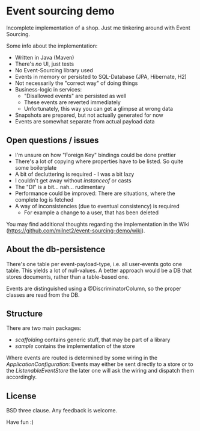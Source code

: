 # Event sourcing demo

Incomplete implementation of a shop. Just me tinkering around with Event
Sourcing.

Some info about the implementation:
* Written in Java (Maven)
* There's _no_ UI, just tests
* No Event-Sourcing library used
* Events in memory or persisted to SQL-Database (JPA, Hibernate, H2)
* Not necessarily the "correct way" of doing things
* Business-logic in services:
    - "Disallowed events" are persisted as well
    - These events are reverted immediately
    - Unfortunately, this way you can get a glimpse at wrong data
* Snapshots are prepared, but not actually generated for now
* Events are somewhat separate from actual payload data

## Open questions / issues

* I'm unsure on how "Foreign Key" bindings could be done prettier
* There's a lot of copying where properties have to be listed. So quite
    some boilerplate
* A bit of decluttering is required - I was a bit lazy
* I couldn't get away without *instanceof* or casts
* The "DI" is a bit... nah... rudimentary
* Performance could be improved: There are situations, where the complete
    log is fetched
* A way of inconsistencies (due to eventual consistency) is required
    - For example a change to a user, that has been deleted

You may find additional thoughts regarding the implementation in the
Wiki (https://github.com/milnet2/event-sourcing-demo/wiki).

## About the db-persistence

There's one table per event-payload-type, i.e. all user-events goto one
table. This yields a lot of null-values. A better approach would be a
DB that stores documents, rather than a table-based one.

Events are distinguished using a @DiscriminatorColumn, so the proper
classes are read from the DB.

## Structure

There are two main packages:

* *scaffolding* contains generic stuff, that may be part of a library
* *sample* contains the implementation of the store

Where events are routed is determined by some wiring in the
*ApplicationConfiguration*: Events may either be sent directly to a store
or to the *ListenableEventStore* the later one will ask the wiring and
dispatch them accordingly.

## License

BSD three clause. Any feedback is welcome.

Have fun :)
